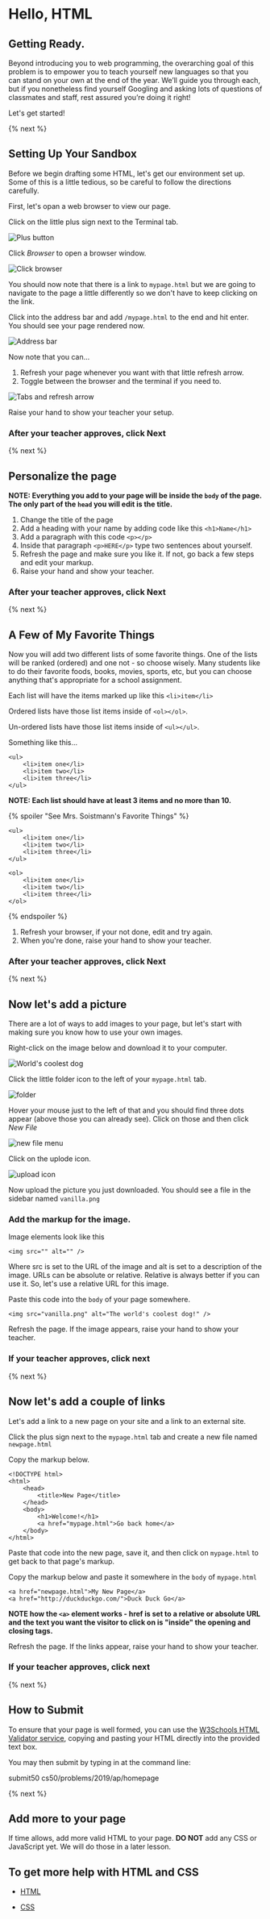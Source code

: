 # Hello, HTML

## Getting Ready.  

Beyond introducing you to web programming, the overarching goal of this problem is to empower you to teach yourself new languages so that you can stand on your own at the end of the year. We’ll guide you through each, but if you nonetheless find yourself Googling and asking lots of questions of classmates and staff, rest assured you’re doing it right!

Let's get started!

{% next %}

## Setting Up Your Sandbox

Before we begin drafting some HTML, let's get our environment set up. Some of this is a little tedious, so be careful to follow the directions carefully.

First, let's opan a web browser to view our page.

Click on the little plus sign next to the Terminal tab.

![Plus button](plus_button.png)

Click _Browser_ to open a browser window.

![Click browser](click_browser.png)

You should now note that there is a link to `mypage.html` but we are going to navigate to the page a little differently so we don't have to keep clicking on the link.

Click into the address bar and add `/mypage.html` to the end and hit enter. You should see your page rendered now.

![Address bar](mypage.png)

Now note that you can...

1. Refresh your page whenever you want with that little refresh arrow.
2. Toggle between the browser and the terminal if you need to.

![Tabs and refresh arrow](options.png)

Raise your hand to show your teacher your setup.

### After your teacher approves, click Next

{% next %}

## Personalize the page

**NOTE: Everything you add to your page will be inside the `body` of the page. The only part of the `head` you will edit is the title.**

1. Change the title of the page
2. Add a heading with your name by adding code like this `<h1>Name</h1>`
3. Add a paragraph with this code `<p></p>` 
4. Inside that paragraph `<p>HERE</p>` type two sentences about yourself.
5. Refresh the page and make sure you like it. If not, go back a few steps and edit your markup.
6. Raise your hand and show your teacher.

### After your teacher approves, click Next

{% next %}

## A Few of My Favorite Things

Now you will add two different lists of some favorite things. One of the lists will be ranked (ordered) and one not - so choose wisely. Many students like to do their favorite foods, books, movies, sports, etc, but you can choose anything that's appropriate for a school assignment.

Each list will have the items marked up like this `<li>item</li>`

Ordered lists have those list items inside of `<ol></ol>`.

Un-ordered lists have those list items inside of `<ul></ul>`.

Something like this...

```
<ul>
    <li>item one</li>
    <li>item two</li>
    <li>item three</li>
</ul>
```

**NOTE: Each list should have at least 3 items and no more than 10.**

{% spoiler "See Mrs. Soistmann's Favorite Things" %}
```
<ul>
    <li>item one</li>
    <li>item two</li>
    <li>item three</li>
</ul>

<ol>
    <li>item one</li>
    <li>item two</li>
    <li>item three</li>
</ol>
```
{% endspoiler %}

1. Refresh your browser, if your not done, edit and try again.
2. When you're done, raise your hand to show your teacher.

### After your teacher approves, click Next

{% next %}

## Now let's add a picture

There are a lot of ways to add images to your page, but let's start with making sure you know how to use your own images.

Right-click on the image below and download it to your computer.

![World's coolest dog](vanilla.png)

Click the little folder icon to the left of your `mypage.html` tab.

![folder](folder.png)

Hover your mouse just to the left of that and you should find three dots appear (above those you can already see). Click on those and then click _New File_

![new file menu](new_file.png)

Click on the uplode icon.

![upload icon](upload.png)

Now upload the picture you just downloaded. You should see a file in the sidebar named `vanilla.png`

### Add the markup for the image.

Image elements look like this

`<img src="" alt="" />`

Where src is set to the URL of the image and alt is set to a description of the image. URLs can be absolute or relative. Relative is always better if you can use it. So, let's use a relative URL for this image.

Paste this code into the `body` of your page somewhere.

`<img src="vanilla.png" alt="The world's coolest dog!" />`

Refresh the page. If the image appears, raise your hand to show your teacher.

### If your teacher approves, click next

{% next %}

## Now let's add a couple of links

Let's add a link to a new page on your site and a link to an external site.

Click the plus sign next to the `mypage.html` tab and create a new file named `newpage.html`

Copy the markup below.

```
<!DOCTYPE html>
<html>
    <head>
        <title>New Page</title>
    </head>
    <body>
        <h1>Welcome!</h1>
        <a href="mypage.html">Go back home</a>
    </body>
</html>
```

Paste that code into the new page, save it, and then click on `mypage.html` to get back to that page's markup.

Copy the markup below and paste it somewhere in the `body` of `mypage.html`

```
<a href="newpage.html">My New Page</a>
<a href="http://duckduckgo.com/">Duck Duck Go</a>
```

**NOTE how the `<a>` element works - href is set to a relative or absolute URL and the text you want the visitor to click on is "inside" the opening and closing tags.**

Refresh the page. If the links appear, raise your hand to show your teacher.

### If your teacher approves, click next

{% next %}

## How to Submit

To ensure that your page is well formed, you can use the [W3Schools HTML Validator service](https://validator.w3.org/#validate_by_input), copying and pasting your HTML directly into the provided text box. 

You may then submit by typing in at the command line:

submit50 cs50/problems/2019/ap/homepage

{% next %}

## Add more to your page

If time allows, add more valid HTML to your page. **DO NOT** add any CSS or JavaScript yet. We will do those in a later lesson.

## To get more help with HTML and CSS

* [HTML](https://www.w3schools.com/html/)

* [CSS](https://www.w3schools.com/css/)
